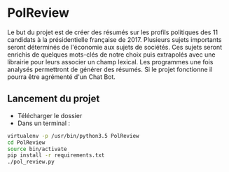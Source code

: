 # PolReview
Le but du projet est de créer des résumés sur les profils politiques des 11 candidats à la présidentielle française de 2017. Plusieurs sujets importants seront déterminés de l'économie aux sujets de sociétés. Ces sujets seront enrichis de quelques mots-clés de notre choix puis extrapolés avec une librairie pour leurs associer un champ lexical. Les programmes une fois analysés permettront de générer des résumés.
Si le projet fonctionne il pourra être agrémenté d'un Chat Bot.

## Lancement du projet
- Télécharger le dossier
- Dans un terminal :
```bash
virtualenv -p /usr/bin/python3.5 PolReview
cd PolReview
source bin/activate
pip install -r requirements.txt
./pol_review.py
```